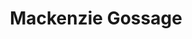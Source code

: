 ---
collection_archive: false
collection_awards: []
collection_category:
  - Lifestyle
  - Stock
  - Color
  - Sports + Athletes
  - Portraits
collection_content: 
collection_cover: https://d1sf55qlb7p6hz.cloudfront.net/mackenzie-1.jpg
collection_cover_mobile: https://d1sf55qlb7p6hz.cloudfront.net/verticalcovers-19.jpg
collection_description: 
collection_exhibition: []
collection_filter: Commissioned + Stock
collection_hidden: false
collection_meta: 
collection_press: []
collection_preview:
  - https://d1sf55qlb7p6hz.cloudfront.net/makenzie_covers-1.jpg
  - https://d1sf55qlb7p6hz.cloudfront.net/makenzie_covers-2.jpg
  - https://d1sf55qlb7p6hz.cloudfront.net/makenzie_covers-3.jpg
  - https://d1sf55qlb7p6hz.cloudfront.net/makenzie_covers-4.jpg
cover_image: https://d1sf55qlb7p6hz.cloudfront.net/social-27.jpg
date: 
hide_footer: true 
logo: 
navigation_theme: white
slug: Mackenzie-Gossage
theme_color: "#9394AD"
theme_color_all_works: B4B4FC"
title: Mackenzie Gossage
collection_blocks:
  - _bookshop_name: collections/media-row-start
    row_alignment: between
  - _bookshop_name: collections/media-element 
    color: "#F8E0CE"
    image:  https://d1sf55qlb7p6hz.cloudfront.net/mackenzie-1.jpg
    margin_left: '10'
    margin_right: '0'
    margin_y: '100'
    width: '60'
  - _bookshop_name: collections/media-row
    row_alignment: between
  - _bookshop_name: collections/media-element 
    color: "#D7DFF1"
    image:  https://d1sf55qlb7p6hz.cloudfront.net/mackenzie-3.jpg
    margin_left: '15'
    margin_right: '0'
    margin_y: '300'
    width: '25'
  - _bookshop_name: collections/media-element 
    color: "#F4DEE4"
    image:  https://d1sf55qlb7p6hz.cloudfront.net/mackenzie-2.jpg
    margin_left: '0'
    margin_right: '20'
    margin_y: '200'
    width: '33'
  - _bookshop_name: collections/media-row
    row_alignment: between
  - _bookshop_name: collections/media-element 
    color: "#F5E8D5"
    image:  https://d1sf55qlb7p6hz.cloudfront.net/mackenzie-4.jpg
    margin_left: '40'
    margin_y: '100'
    width: '20'
  - _bookshop_name: collections/media-row
    row_alignment: between
  - _bookshop_name: collections/media-element 
    color: "#F9E0CF"
    image:  https://d1sf55qlb7p6hz.cloudfront.net/mackenzie-5.jpg
    margin_left: '55'
    margin_y: '100'
    width: '45'
  - _bookshop_name: collections/media-row-end
---